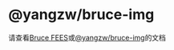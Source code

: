 # @yangzw/bruce-img

请查看[Bruce FEES](https://JowayYoung.github.io/bruce)或[@yangzw/bruce-img](https://doc.yangzw.vip/bruce/img)的文档